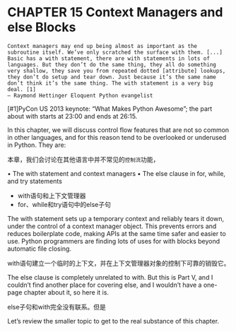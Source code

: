 # CHAPTER 15 Context Managers and else Blocks

    Context managers may end up being almost as important as the subroutine itself. We’ve only scratched the surface with them. [...] Basic has a with statement, there are with statements in lots of languages. But they don’t do the same thing, they all do something very shallow, they save you from repeated dotted [attribute] lookups, they don’t do setup and tear down. Just because it’s the same name don’t think it’s the same thing. The with statement is a very big deal. [1]
    — Raymond Hettinger Eloquent Python evangelist

[#1]PyCon US 2013 keynote: “What Makes Python Awesome”; the part about with starts at 23:00 and ends at 26:15.  

In this chapter, we will discuss control flow features that are not so common in other languages, and for this reason tend to be overlooked or underused in Python. They are:  

本章，我们会讨论在其他语言中并不常见的`控制流`功能，

• The with statement and context managers
• The else clause in for, while, and try statements

- with语句和上下文管理器
- for、while和try语句中的else子句

The with statement sets up a temporary context and reliably tears it down, under the control of a context manager object. This prevents errors and reduces boilerplate code, making APIs at the same time safer and easier to use. Python programmers are finding lots of uses for with blocks beyond automatic file closing.  

with语句建立一个临时的上下文，并在上下文管理器对象的控制下可靠的销毁它。

The else clause is completely unrelated to with. But this is Part V, and I couldn’t find another place for covering else, and I wouldn’t have a one-page chapter about it, so here it is.  

else子句和with完全没有联系。但是

Let’s review the smaller topic to get to the real substance of this chapter.  


